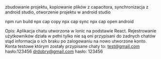zbudowanie projektu, kopiowanie plików z capacitora, synchronizacja z android studio, otworzenie projektu w android studio

npm run build
npx cap copy
npx cap sync
npx cap open android

Opis:
Aplikacja chatu utworzona w Ionic na podstawie React.
Rejestrowanie użytkowników działa w pełni tylko nie są oni przypisani do żadnych chatów stąd informacja o ich braku po zalogowaniu na nowo utworzone konto.
Konta testowe którym zostały przypisane chaty to:
test@gmail.com hasło:123456
drdobry@gmail.com hasło: 123456
